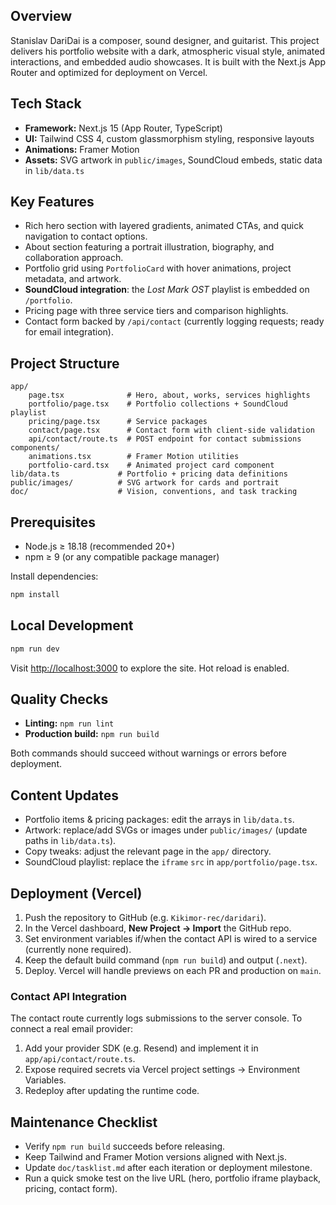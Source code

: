 ## Overview

Stanislav DariDai is a composer, sound designer, and guitarist. This project delivers his portfolio website with a dark, atmospheric visual style, animated interactions, and embedded audio showcases. It is built with the Next.js App Router and optimized for deployment on Vercel.

## Tech Stack

- **Framework:** Next.js 15 (App Router, TypeScript)
- **UI:** Tailwind CSS 4, custom glassmorphism styling, responsive layouts
- **Animations:** Framer Motion
- **Assets:** SVG artwork in `public/images`, SoundCloud embeds, static data in `lib/data.ts`

## Key Features

- Rich hero section with layered gradients, animated CTAs, and quick navigation to contact options.
- About section featuring a portrait illustration, biography, and collaboration approach.
- Portfolio grid using `PortfolioCard` with hover animations, project metadata, and artwork.
- **SoundCloud integration**: the *Lost Mark OST* playlist is embedded on `/portfolio`.
- Pricing page with three service tiers and comparison highlights.
- Contact form backed by `/api/contact` (currently logging requests; ready for email integration).

## Project Structure

```
app/
	page.tsx              # Hero, about, works, services highlights
	portfolio/page.tsx    # Portfolio collections + SoundCloud playlist
	pricing/page.tsx      # Service packages
	contact/page.tsx      # Contact form with client-side validation
	api/contact/route.ts  # POST endpoint for contact submissions
components/
	animations.tsx        # Framer Motion utilities
	portfolio-card.tsx    # Animated project card component
lib/data.ts             # Portfolio + pricing data definitions
public/images/          # SVG artwork for cards and portrait
doc/                    # Vision, conventions, and task tracking
```

## Prerequisites

- Node.js ≥ 18.18 (recommended 20+)
- npm ≥ 9 (or any compatible package manager)

Install dependencies:

```bash
npm install
```

## Local Development

```bash
npm run dev
```

Visit [http://localhost:3000](http://localhost:3000) to explore the site. Hot reload is enabled.

## Quality Checks

- **Linting:** `npm run lint`
- **Production build:** `npm run build`

Both commands should succeed without warnings or errors before deployment.

## Content Updates

- Portfolio items & pricing packages: edit the arrays in `lib/data.ts`.
- Artwork: replace/add SVGs or images under `public/images/` (update paths in `lib/data.ts`).
- Copy tweaks: adjust the relevant page in the `app/` directory.
- SoundCloud playlist: replace the `iframe` `src` in `app/portfolio/page.tsx`.

## Deployment (Vercel)

1. Push the repository to GitHub (e.g. `Kikimor-rec/daridari`).
2. In the Vercel dashboard, **New Project → Import** the GitHub repo.
3. Set environment variables if/when the contact API is wired to a service (currently none required).
4. Keep the default build command (`npm run build`) and output (`.next`).
5. Deploy. Vercel will handle previews on each PR and production on `main`.

### Contact API Integration

The contact route currently logs submissions to the server console. To connect a real email provider:

1. Add your provider SDK (e.g. Resend) and implement it in `app/api/contact/route.ts`.
2. Expose required secrets via Vercel project settings → Environment Variables.
3. Redeploy after updating the runtime code.

## Maintenance Checklist

- Verify `npm run build` succeeds before releasing.
- Keep Tailwind and Framer Motion versions aligned with Next.js.
- Update `doc/tasklist.md` after each iteration or deployment milestone.
- Run a quick smoke test on the live URL (hero, portfolio iframe playback, pricing, contact form).
